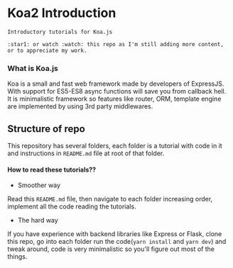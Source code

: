 # Koa2 Introduction
    Introductory tutorials for Koa.js
    
    :star1: or watch :watch: this repo as I'm still adding more content, or to appreciate my work.

### What is Koa.js 
Koa is a small and fast web framework made by developers of ExpressJS. With support for ES5-ES8 async functions will save you from callback hell. It is minimalistic framework so features like router, ORM, template engine are implemented by using 3rd party middlewares.


## Structure of repo
This repository has several folders, each folder is a tutorial with code in it and instructions in `README.md` file at root of that folder.
#### How to read these tutorials??
- Smoother way

Read this `README.md` file, then navigate to each folder increasing order, implement all the code reading the tutorials.

- The hard way

If you have experience with backend libraries like Express or Flask, clone this repo, go into each folder run the code(`yarn install` and `yarn dev`) and tweak around, code is very minimalistic so you'll figure out most of the things.
